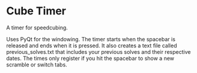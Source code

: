 # Cube Timer

A timer for speedcubing. 

Uses PyQt for the windowing. The timer starts when the spacebar is released and ends when it is pressed. It also creates a text file called previous_solves.txt that includes your previous solves and their respective dates. The times only register if you hit the spacebar to show a new scramble or switch tabs.

